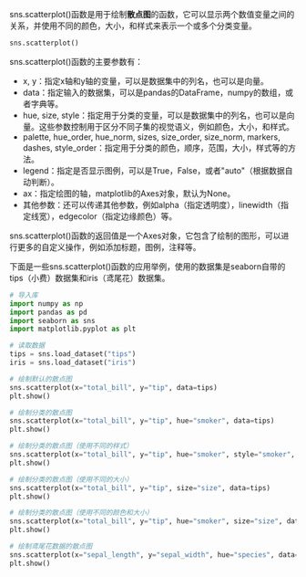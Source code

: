sns.scatterplot()函数是用于绘制**散点图**的函数，它可以显示两个数值变量之间的关系，并使用不同的颜色，大小，和样式来表示一个或多个分类变量。

```python
sns.scatterplot()
```

sns.scatterplot()函数的主要参数有：
- x, y：指定x轴和y轴的变量，可以是数据集中的列名，也可以是向量。
- data：指定输入的数据集，可以是pandas的DataFrame，numpy的数组，或者字典等。
- hue, size, style：指定用于分类的变量，可以是数据集中的列名，也可以是向量。这些参数控制用于区分不同子集的视觉语义，例如颜色，大小，和样式。
- palette, hue_order, hue_norm, sizes, size_order, size_norm, markers, dashes, style_order：指定用于分类的颜色，顺序，范围，大小，样式等的方法。
- legend：指定是否显示图例，可以是True，False，或者"auto"（根据数据自动判断）。
- ax：指定绘图的轴，matplotlib的Axes对象，默认为None。
- 其他参数：还可以传递其他参数，例如alpha（指定透明度），linewidth（指定线宽），edgecolor（指定边缘颜色）等。

sns.scatterplot()函数的返回值是一个Axes对象，它包含了绘制的图形，可以进行更多的自定义操作，例如添加标题，图例，注释等。

下面是一些sns.scatterplot()函数的应用举例，使用的数据集是seaborn自带的tips（小费）数据集和iris（鸢尾花）数据集。

```python
# 导入库
import numpy as np
import pandas as pd
import seaborn as sns
import matplotlib.pyplot as plt

# 读取数据
tips = sns.load_dataset("tips")
iris = sns.load_dataset("iris")

# 绘制默认的散点图
sns.scatterplot(x="total_bill", y="tip", data=tips)
plt.show()

# 绘制分类的散点图
sns.scatterplot(x="total_bill", y="tip", hue="smoker", data=tips)
plt.show()

# 绘制分类的散点图（使用不同的样式）
sns.scatterplot(x="total_bill", y="tip", hue="smoker", style="smoker", data=tips)
plt.show()

# 绘制分类的散点图（使用不同的大小）
sns.scatterplot(x="total_bill", y="tip", size="size", data=tips)
plt.show()

# 绘制分类的散点图（使用不同的颜色和大小）
sns.scatterplot(x="total_bill", y="tip", hue="smoker", size="size", data=tips)
plt.show()

# 绘制鸢尾花数据的散点图
sns.scatterplot(x="sepal_length", y="sepal_width", hue="species", data=iris)
plt.show()
```
